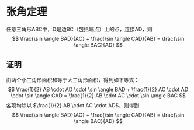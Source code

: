 # 张角定理

任意三角形ABC中，D是边BC（包括端点）上的点，连接AD，则
$$
\frac{\sin \angle BAD}{AC} + \frac{\sin \angle CAD}{AB} = \frac{\sin \angle BAC}{AD}
$$

## 证明

由两个小三角形面积和等于大三角形面积，得到如下等式：
$$
\frac{1}{2} AB \cdot AD \cdot \sin \angle BAD + \frac{1}{2} AC \cdot AD \cdot \sin \angle CAD = \frac{1}{2} AB \cdot AC \cdot \sin \angle BAC
$$
各项均除以 $\frac{1}{2} AB \cdot AC \cdot AD$，则得到
$$
\frac{\sin \angle BAD}{AC} + \frac{\sin \angle CAD}{AB} = \frac{\sin \angle BAC}{AD}
$$
